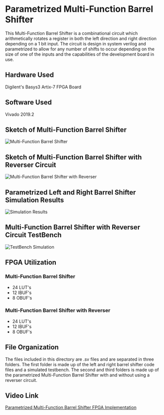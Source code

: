 # Parametrized Multi-Function Barrel Shifter

This Multi-Function Barrel Shifter is a combinational circuit which arithmetically rotates a register in both the left direction and right direction depending on a 1 bit input. The circuit is design in system verilog and parametrized to allow for any number of shifts to occur depending on the size of one of the inputs and the capabilities of the development board in use.

## Hardware Used

Digilent's Basys3 Artix-7 FPGA Board

## Software Used

Vivado 2019.2

## Sketch of Multi-Function Barrel Shifter

![Multi-Function Barrel Shifter](https://user-images.githubusercontent.com/89544050/152111412-8c6185f0-aeb4-4ab0-b776-7041a7084e0e.png)

## Sketch of Multi-Function Barrel Shifter with Reverser Circuit

![Multi-Function Barrel Shifter with Reverser](https://user-images.githubusercontent.com/89544050/152243987-f83a6b46-8c1b-436b-a01d-1d7472d6bad9.png)

## Parametrized Left and Right Barrel Shifter Simulation Results

![Simulation Results](https://user-images.githubusercontent.com/89544050/152241172-8cd71966-7543-45a0-9949-e80910c8a9cc.png)

## Multi-Function Barrel Shifter with Reverser Circuit TestBench

![TestBench Simulation](https://user-images.githubusercontent.com/89544050/152240690-6aa2342b-9c75-4901-bcf9-e1e52406442c.png)

## FPGA Utilization

### Multi-Function Barrel Shifter

- 24 LUT's
- 12 IBUF's
- 8 OBUF's

### Multi-Function Barrel Shifter with Reverser

- 24 LUT's
- 12 IBUF's
- 8 OBUF's

## File Organization

The files included in this directory are .sv files and are separated in three folders. The first folder is made up of the left and right barrel shifter code files and a simulated testbench. The second and third folders is made up of the parametrized Multi-Function Barrel Shifter with and without using a reverser circuit.

## Video Link

[Parametrized Multi-Function Barrel Shifter FPGA Implementation](https://youtu.be/5wEzRTIzyEE)
